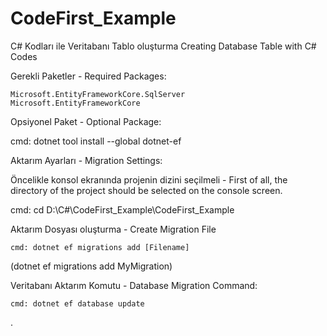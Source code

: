 # CodeFirst_Example
C# Kodları ile Veritabanı Tablo oluşturma
Creating Database Table with C# Codes


Gerekli Paketler - Required Packages:

	Microsoft.EntityFrameworkCore.SqlServer
	Microsoft.EntityFrameworkCore


Opsiyonel Paket - Optional Package:

cmd: dotnet tool install --global dotnet-ef


Aktarım Ayarları - Migration Settings:

Öncelikle konsol ekranında projenin dizini seçilmeli - First of all, the directory of the project should be selected on the console screen.

  cmd: cd D:\C#\CodeFirst_Example\CodeFirst_Example
	
Aktarım Dosyası oluşturma - Create Migration File

	cmd: dotnet ef migrations add [Filename]  
(dotnet ef migrations add MyMigration)
	
Veritabanı Aktarım Komutu - Database Migration Command:

	cmd: dotnet ef database update
	
.
